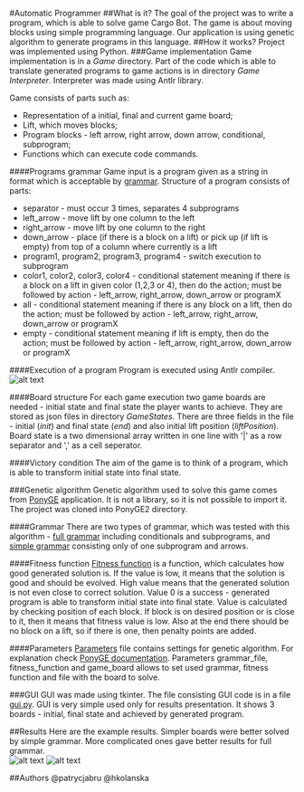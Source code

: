 #Automatic Programmer
##What is it? 
The goal of the project was to write a program, which is able to solve game Cargo Bot. The game is about moving blocks using simple programming language. Our application is using genetic algorithm to generate programs in this language. 
##How it works?
Project was implemented using Python. 
###Game implementation
Game implementation is in a *Game* directory. Part of the code which is able to translate generated programs to game actions is in directory *Game Interpreter*. Interpreter was made using Antlr library. 

Game consists of parts such as:
- Representation of a initial, final and current game board;
- Lift, which moves blocks;
- Program blocks - left arrow, right arrow, down arrow, conditional, subprogram;
- Functions which can execute code commands. 

####Programs grammar
Game input is a program given as a string in format which is acceptable by [grammar](https://github.com/patrycjabru/AutomaticProgrammer/GameInterpreter/cargobot.g4). Structure of a program consists of parts:
- separator - must occur 3 times, separates 4 subprograms
- left_arrow - move lift by one column to the left
- right_arrow - move lift by one column to the right
- down_arrow - place (if there is a block on a lift) or pick up (if lift is empty) from top of a column where currently is a lift
- program1, program2, program3, program4 - switch execution to subprogram
- color1, color2, color3, color4 - conditional statement meaning if there is a block on a lift in given color (1,2,3 or 4), then do the action; must be followed by action - left_arrow, right_arrow, down_arrow or programX
- all - conditional statement meaning if there is any block on a lift, then do the action; must be followed by action - left_arrow, right_arrow, down_arrow or programX
- empty - conditional statement meaning if lift is empty, then do the action; must be followed by action - left_arrow, right_arrow, down_arrow or programX

####Execution of a program
Program is executed using Antlr compiler. 
![alt text](https://github.com/patrycjabru/AutomaticProgrammer/raw/master/ReadmeImages/Execution.png "Game compilation")

####Board structure
For each game execution two game boards are needed - initial state and final state the player wants to achieve. They are stored as json files in directory *GameStates*. There are three fields in the file - initial (*init*) and final state (*end*) and also initial lift position (*liftPosition*). Board state is a two dimensional array written in one line with '|' as a row separator and ',' as a cell seperator.

####Victory condition
The aim of the game is to think of a program, which is able to transform initial state into final state. 

###Genetic algorithm
Genetic algorithm used to solve this game comes from [PonyGE](https://github.com/PonyGE/PonyGE2) application. It is not a library, so it is not possible to import it. The project was cloned into PonyGE2 directory. 

####Grammar
There are two types of grammar, which was tested with this algorithm - [full grammar](https://github.com/patrycjabru/AutomaticProgrammer/tree/master/PonyGE2/grammars/argobot2.bnf) including conditionals and subprograms, and [simple grammar]((https://github.com/patrycjabru/AutomaticProgrammer/tree/master/PonyGE2/grammars/argobot.bnf)) consisting only of one subprogram and arrows. 

####Fitness function
[Fitness function](https://github.com/patrycjabru/AutomaticProgrammer/blob/master/PonyGE2/src/fitness/cargobot_fitness.py) is a function, which calculates how good generated solution is. If the value is low, it means that the solution is good and should be evolved. High value means that the generated solution is not even close to correct solution. Value 0 is a success - generated program is able to transform initial state into final state. Value is calculated by checking position of each block. If block is on desired position or is close to it, then it means that fitness value is low. Also at the end there should be no block on a lift, so if there is one, then penalty points are added. 

####Parameters
[Parameters](https://github.com/patrycjabru/AutomaticProgrammer/blob/master/PonyGE2/parameters/cargobot.txt) file contains settings for genetic algorithm. For explanation check [PonyGE documentation](https://github.com/PonyGE/PonyGE2/wiki/Evolutionary-Parameters). Parameters grammar_file, fitness_function and game_board allows to set used grammar, fitness function and file with the board to solve.

###GUI
GUI was made using tkinter. The file consisting GUI code is in a file [gui.py](https://github.com/patrycjabru/AutomaticProgrammer/blob/master/PonyGE2/src/gui.py). GUI is very simple used only for results presentation. It shows 3 boards - initial, final state and achieved by generated program.

##Results
Here are the example results. Simpler boards were better solved by simple grammar. More complicated ones gave better results for full grammar.  
![alt text](https://github.com/patrycjabru/AutomaticProgrammer/raw/master/ReadmeImages/Results1.png "Results 1")
![alt text](https://github.com/patrycjabru/AutomaticProgrammer/raw/master/ReadmeImages/Results2.png "Results 2")

##Authors
@patrycjabru
@hkolanska
